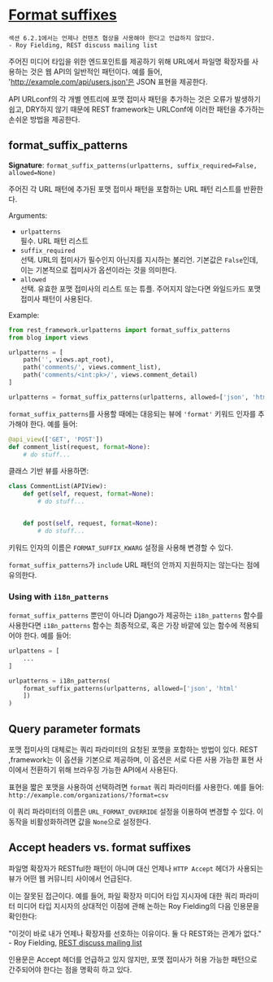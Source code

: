 # [Format suffixes](https://www.django-rest-framework.org/api-guide/format-suffixes/)
```
섹션 6.2.1에서는 언제나 컨텐츠 협상을 사용해야 한다고 언급하지 않았다.
- Roy Fielding, REST discuss mailing list
```

주어진 미디어 타입을 위한 엔드포인트를 제공하기 위해 URL에서 파일명 확장자를 사용하는 것은 웹 API의 일반적인 패턴이다. 예를 들어, 'http://example.com/api/users.json'은 JSON 표현을 제공한다.

API URLconf의 각 개별 엔트리에 포맷 접미사 패턴을 추가하는 것은 오류가 발생하기 쉽고, DRY하지 않기 때문에 REST framework는 URLConf에 이러한 패턴을 추가하는 손쉬운 방법을 제공한다.

## format_suffix_patterns
**Signature**: `format_suffix_patterns(urlpatterns, suffix_required=False, allowed=None)`

주어진 각 URL 패턴에 추가된 포맷 접미사 패턴을 포함하는 URL 패턴 리스트를 반환한다.

Arguments:<br>
- `urlpatterns`<br>
  필수. URL 패턴 리스트
- `suffix_required`<br>
  선택. URL의 접미사가 필수인지 아닌지를 지시하는 불리언. 기본값은 `False`인데, 이는 기본적으로 접미사가 옵션이라는 것을 의미한다.
- `allowed`<br>
  선택. 유효한 포맷 접미사의 리스트 또는 튜플. 주어지지 않는다면 와일드카드 포맷 접미사 패턴이 사용된다.

Example:

```python
from rest_framework.urlpatterns import format_suffix_patterns
from blog import views

urlpatterns = [
    path('', views.apt_root),
    path('comments/', views.comment_list),
    path('comments/<int:pk>/', views.comment_detail)
]

urlpatterns = format_suffix_patterns(urlpatterns, allowed=['json', 'html'])
```

`format_suffix_patterns`를 사용할 때에는 대응되는 뷰에 `'format'` 키워드 인자를 추가해야 한다. 예를 들어:

```python
@api_view(['GET', 'POST'])
def comment_list(request, format=None):
    # do stuff...
```

클래스 기반 뷰를 사용하면:

```python
class CommentList(APIView):
    def get(self, request, format=None):
        # do stuff...


    def post(self, request, format=None):
        # do stuff...
```

키워드 인자의 이름은 `FORMAT_SUFFIX_KWARG` 설정을 사용해 변경할 수 있다.

`format_suffix_patterns`가 `include` URL 패턴의 안까지 지원하지는 않는다는 점에 유의한다.

### Using with `i18n_patterns`
`format_suffix_patterns` 뿐만이 아니라 Django가 제공하는 `i18n_patterns` 함수를 사용한다면 `i18n_patterns` 함수는 최종적으로, 혹은 가장 바깥에 있는 함수에 적용되어야 한다. 예를 들어:

```python
urlpattens = [
    ...
]

urlpatterns = i18n_patterns(
    format_suffix_patterns(urlpatterns, allowed=['json', 'html'
    ])
)
```

## Query parameter formats
포맷 접미사의 대체로는 쿼리 파라미터의 요청된 포맷을 포함하는 방법이 있다. REST ,framework는 이 옵션을 기본으로 제공하며, 이 옵션은 서로 다른 사용 가능한 표현 사이에서 전환하기 위해 브라우징 가능한 API에서 사용된다.

표현을 짧은 포맷을 사용하여 선택하려면 `format` 쿼리 파라미터를 사용한다. 예를 들어: `http://example.com/organizations/?format=csv`

이 쿼리 파라미터의 이름은 `URL_FORMAT_OVERRIDE` 설정을 이용하여 변경할 수 있다. 이 동작을 비활성화하려면 값을 `None`으로 설정한다.

## Accept headers vs. format suffixes
파일명 확장자가 RESTful한 패턴이 아니며 대신 언제나 `HTTP Accept` 헤더가 사용되는 뷰가 어떤 웹 커뮤니티 사이에서 언급된다.

이는 잘못된 접근이다. 예를 들어, 파일 확장자 미디어 타입 지시자에 대한 쿼리 파라미터 미디어 타입 지시자의 상대적인 이점에 관해 논하는 Roy Fielding의 다음 인용문을 확인한다:

"이것이 바로 내가 언제나 확장자를 선호하는 이유이다. 둘 다 REST와는 관계가 없다." - Roy Fielding, [REST discuss mailing list](https://groups.yahoo.com/neo/groups/rest-discuss/conversations/topics/14844)

인용문은 Accept 헤더를 언급하고 있지 않지만, 포맷 접미사가 허용 가능한 패턴으로 간주되어야 한다는 점을 명확히 하고 있다.